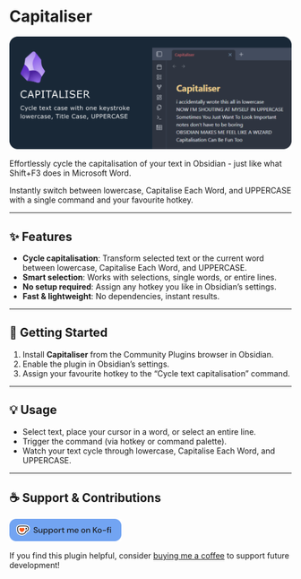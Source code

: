 # Capitaliser

![Banner](./media/capitaliser.png)

Effortlessly cycle the capitalisation of your text in Obsidian - just like what Shift+F3 does in Microsoft Word.

Instantly switch between lowercase, Capitalise Each Word, and UPPERCASE with a single command and your favourite hotkey.

---

## ✨ Features

- **Cycle capitalisation**: Transform selected text or the current word between lowercase, Capitalise Each Word, and UPPERCASE.
- **Smart selection**: Works with selections, single words, or entire lines.
- **No setup required**: Assign any hotkey you like in Obsidian’s settings.
- **Fast & lightweight**: No dependencies, instant results.

---

## 🚀 Getting Started

1. Install **Capitaliser** from the Community Plugins browser in Obsidian.
2. Enable the plugin in Obsidian’s settings.
3. Assign your favourite hotkey to the “Cycle text capitalisation” command.

---

## 💡 Usage

- Select text, place your cursor in a word, or select an entire line.
- Trigger the command (via hotkey or command palette).
- Watch your text cycle through lowercase, Capitalise Each Word, and UPPERCASE.

---

## ☕ Support & Contributions

<a href="https://ko-fi.com/hardpath" target="_blank">
	<img src="./media/support_me_on_kofi_blue.png" alt="Support me on Ko-fi"/>
</a>

If you find this plugin helpful, consider [buying me a coffee](https://ko-fi.com/hardpath) to support future development!
